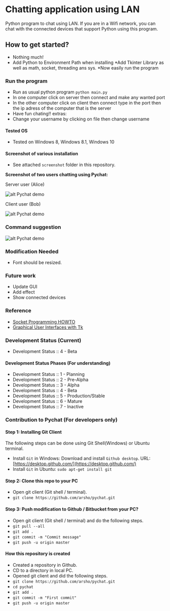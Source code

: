 # Chatting application using LAN
Python program to chat using LAN. 
If you are in a Wifi network, you can chat with the connected devices
that support Python using this program.


## How to get started?

* Nothing much!
* Add Python to Environment Path when installing
*Add Tkinter Library as well as math, socket, threading ans sys.
*Now easily run the program

### Run the program
* Run as usual python program `python main.py`
* In one computer click on server then connect and make any wanted port
* In the other computer click on client then connect type in the port then the ip adress of the computer that is the server
* Have fun chating!!
extras:
* Change your username by clicking on file then change username

#### Tested OS
* Tested on Windows 8, Windows 8.1, Windows 10

#### Screenshot of various installation

* See attached `screenshot` folder in this repository.


<b> Screenshot of two users chatting using Pychat:</b> 

Server user (Alice)<br>

![alt Pychat demo](https://raw.githubusercontent.com/arsho/pychat/master/screenshot/server.png)

Client user (Bob)<br>

![alt Pychat demo](https://raw.githubusercontent.com/arsho/pychat/master/screenshot/client.png)

### Command suggestion ###

![alt Pychat demo](./screenshot/set_nickname.gif)

### Modification Needed ###

* Font should be resized.

### Future work  ###

* Update GUI
* Add effect
* Show connected devices

### Reference

* [Socket Programming HOWTO](https://docs.python.org/3/howto/sockets.html)
* [Graphical User Interfaces with Tk](https://docs.python.org/3/library/tk.html)

### Development Status (Current)

* Development Status :: 4 - Beta

#### Development Status Phases (For understanding)
* Development Status :: 1 - Planning
* Development Status :: 2 - Pre-Alpha
* Development Status :: 3 - Alpha
* Development Status :: 4 - Beta
* Development Status :: 5 - Production/Stable
* Development Status :: 6 - Mature
* Development Status :: 7 - Inactive

### Contribution to Pychat (For developers only) ###

#### Step 1: Installing Git Client

The following steps can be done using Git Shell(Windows) or Ubuntu terminal. 

* Install `Git` in Windows: Download and install `Github desktop`. URL:
 [https://desktop.github.com/](https://desktop.github.com/)
* Install `Git` in Ubuntu: `sudo apt-get install git`

#### Step 2: Clone this repo to your PC

* Open git client (Git shell / terminal).
* `git clone https://github.com/arsho/pychat.git`

#### Step 3: Push modification to Github / Bitbucket from your PC?

* Open git client (Git shell / terminal) and do the following steps.
* `git pull --all`
* `git add .`
* `git commit -m "Commit message"`
* `git push -u origin master`

#### How this repository is created

* Created a repository in Github.
* CD to a directory in local PC.
* Opened git client and did the following steps.
* `git clone https://github.com/arsho/pychat.git`
* `cd pychat`
* `git add .`
* `git commit -m "First commit"`
* `git push -u origin master`
